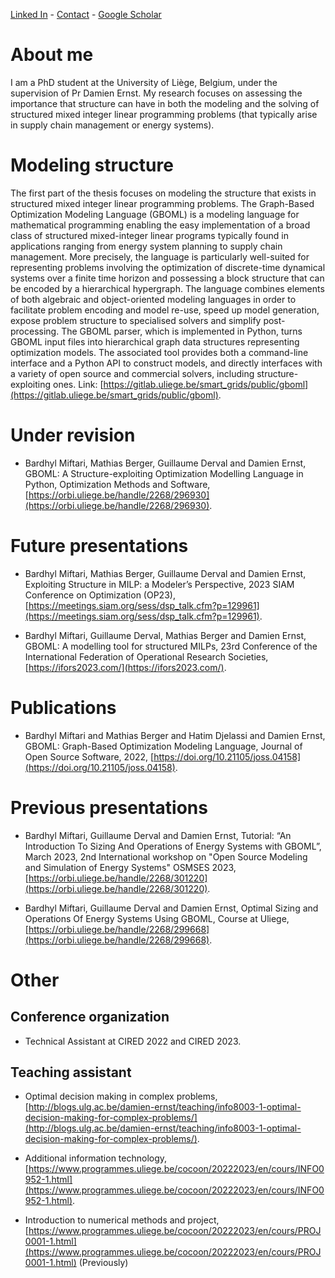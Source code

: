 [Linked In](https://www.linkedin.com/in/bardhyl-miftari/) - [Contact](https://www.uliege.be/cms/c_9054334/fr/repertoire?uid=u235534) - [Google Scholar](https://scholar.google.com/citations?user=pznB6GoAAAAJ&hl=fr&oi=ao)

# About me

I am a PhD student at the University of Liège, Belgium, under the supervision of Pr Damien Ernst. My research focuses on assessing the importance that structure can have in both the modeling and the solving of structured mixed integer linear programming problems (that typically arise in supply chain management or energy systems). 

# Modeling structure
The first part of the thesis focuses on modeling the structure that exists in structured mixed integer linear programming problems. The Graph-Based Optimization Modeling Language (GBOML) is a modeling language for mathematical programming enabling the easy implementation of a broad class of structured mixed-integer linear programs typically found in applications ranging from energy system planning to supply chain management. More precisely, the language is particularly well-suited for representing problems involving the optimization of discrete-time dynamical systems over a finite time horizon and possessing a block structure that can be encoded by a hierarchical hypergraph. The language combines elements of both algebraic and object-oriented modeling languages in order to facilitate problem encoding and model re-use, speed up model generation, expose problem structure to specialised solvers and simplify post-processing. The GBOML parser, which is implemented in Python, turns GBOML input files into hierarchical graph data structures representing optimization models. The associated tool provides both a command-line interface and a Python API to construct models, and directly interfaces with a variety of open source and commercial solvers, including structure-exploiting ones. Link: [https://gitlab.uliege.be/smart_grids/public/gboml](https://gitlab.uliege.be/smart_grids/public/gboml).

# Under revision

- Bardhyl Miftari, Mathias Berger, Guillaume Derval and Damien Ernst, GBOML: A Structure-exploiting Optimization Modelling Language in Python, Optimization Methods and Software, [https://orbi.uliege.be/handle/2268/296930](https://orbi.uliege.be/handle/2268/296930).

# Future presentations 

- Bardhyl Miftari, Mathias Berger, Guillaume Derval and Damien Ernst, Exploiting Structure in MILP: a Modeler’s Perspective, 2023 SIAM Conference on Optimization (OP23), [https://meetings.siam.org/sess/dsp_talk.cfm?p=129961](https://meetings.siam.org/sess/dsp_talk.cfm?p=129961).

- Bardhyl Miftari, Guillaume Derval, Mathias Berger and Damien Ernst, GBOML: A modelling tool for structured MILPs, 23rd Conference of the International Federation of Operational Research Societies, [https://ifors2023.com/](https://ifors2023.com/).

# Publications

- Bardhyl Miftari and Mathias Berger and Hatim Djelassi and Damien Ernst, GBOML: Graph-Based Optimization Modeling Language, Journal of Open Source Software, 2022, [https://doi.org/10.21105/joss.04158](https://doi.org/10.21105/joss.04158).

# Previous presentations

- Bardhyl Miftari, Guillaume Derval and Damien Ernst, Tutorial: “An Introduction To Sizing And Operations of Energy Systems with GBOML”, March 2023, 2nd International workshop on "Open Source Modeling and Simulation of Energy Systems" OSMSES 2023, [https://orbi.uliege.be/handle/2268/301220](https://orbi.uliege.be/handle/2268/301220).

- Bardhyl Miftari, Guillaume Derval and Damien Ernst, Optimal Sizing and Operations Of Energy Systems Using GBOML, Course at Uliege, [https://orbi.uliege.be/handle/2268/299668](https://orbi.uliege.be/handle/2268/299668). 


# Other

## Conference organization

- Technical Assistant at CIRED 2022 and CIRED 2023.

## Teaching assistant

- Optimal decision making in complex problems, [http://blogs.ulg.ac.be/damien-ernst/teaching/info8003-1-optimal-decision-making-for-complex-problems/](http://blogs.ulg.ac.be/damien-ernst/teaching/info8003-1-optimal-decision-making-for-complex-problems/).

- Additional information technology, [https://www.programmes.uliege.be/cocoon/20222023/en/cours/INFO0952-1.html](https://www.programmes.uliege.be/cocoon/20222023/en/cours/INFO0952-1.html).

- Introduction to numerical methods and project, [https://www.programmes.uliege.be/cocoon/20222023/en/cours/PROJ0001-1.html](https://www.programmes.uliege.be/cocoon/20222023/en/cours/PROJ0001-1.html) (Previously)
